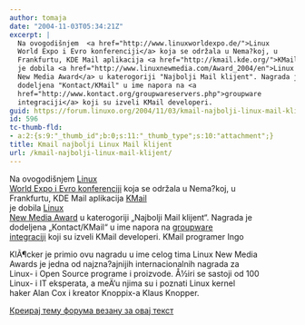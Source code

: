 ```yaml
---
author: tomaja
date: "2004-11-03T05:34:21Z"
excerpt: |
  Na ovogodišnjem  <a href="http://www.linuxworldexpo.de/">Linux
  World Expo i Evro konferenciji</a> koja se održala u Nema?koj, u
  Frankfurtu, KDE Mail aplikacija <a href="http://kmail.kde.org/">KMail</a>
  je dobila <a href="http://www.linuxnewmedia.com/Award_2004/en">Linux
  New Media Award</a> u katerogoriji "Najbolji Mail klijent". Nagrada je
  dodeljena "Kontact/KMail" u ime napora na <a
  href="http://www.kontact.org/groupwareservers.php">groupware
  integraciji</a> koji su izveli KMail developeri.
guid: https://forum.linuxo.org/2004/11/03/kmail-najbolji-linux-mail-klijent/
id: 596
tc-thumb-fld:
- a:2:{s:9:"_thumb_id";b:0;s:11:"_thumb_type";s:10:"attachment";}
title: Kmail najbolji Linux Mail klijent
url: /kmail-najbolji-linux-mail-klijent/
---
```

Na ovogodišnjem [Linux  
World Expo i Evro konferenciji](http://www.linuxworldexpo.de/) koja se održala u Nema?koj, u  
Frankfurtu, KDE Mail aplikacija [KMail](http://kmail.kde.org/)  
je dobila [Linux  
New Media Award](http://www.linuxnewmedia.com/Award_2004/en) u katerogoriji &#8222;Najbolji Mail klijent&#8220;. Nagrada je  
dodeljena &#8222;Kontact/KMail&#8220; u ime napora na [groupware  
integraciji](http://www.kontact.org/groupwareservers.php) koji su izveli KMail developeri. <!--break-->KMail programer Ingo

  
KlÃ¶cker je primio ovu nagradu u ime celog tima Linux New Media  
Awards je jedna od najzna?ajnijih internacionalnih nagrada za  
Linux- i Open Source programe i proizvode. Å½iri se sastoji od 100  
Linux- i IT eksperata, a meÄ‘u njima su i poznati Linux kernel  
haker Alan Cox i kreator Knoppix-a Klaus Knopper.

[Креирај тему форума везану за овај текст](https://linuxo.org/nova-tema-na-forumu/?se_pid=596)